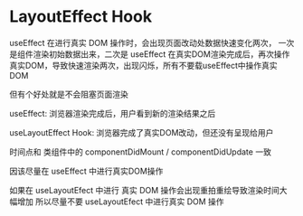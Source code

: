 # LayoutEffect Hook

useEffect 在进行真实 DOM 操作时，会出现页面改动处数据快速变化两次，
一次是组件渲染初始数据出来，二次是 useEffect 在真实DOM渲染完成后，再次操作真实DOM，导致快速渲染两次，出现闪烁，所有不要载useEffect中操作真实DOM

但有个好处就是不会阻塞页面渲染


useEffect: 浏览器渲染完成后，用户看到新的渲染结果之后

useLayoutEffect Hook: 浏览器完成了真实DOM改动，但还没有呈现给用户

时间点和 类组件中的 componentDidMount / componentDidUpdate 一致

因该尽量在 useEffect 中进行真实DOM操作

如果在 useLayoutEfect 中进行 真实 DOM 操作会出现重拍重绘导致渲染时间大幅增加
所以尽量不要 useLayoutEfect 中进行真实 DOM 操作